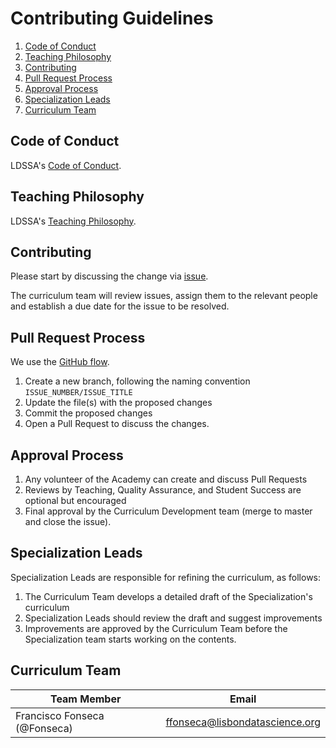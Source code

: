 Contributing Guidelines
=================

1. [Code of Conduct](#code-of-conduct)
2. [Teaching Philosophy](#teaching-philosophy)
3. [Contributing](#contributing)
4. [Pull Request Process](#pull-request-process)
5. [Approval Process](#approval-process)
6. [Specialization Leads](#specialization-leads)
7. [Curriculum Team](#curriculum-development-team)

## Code of Conduct

LDSSA's [Code of Conduct](https://ldssa.github.io/wiki/About%20us/Code-of-Conduct/).

## Teaching Philosophy

LDSSA's [Teaching Philosophy](https://ldssa.github.io/wiki/About%20us/Teaching-Philosophy/).

## Contributing

Please start by discussing the change via [issue](https://github.com/LDSSA/curriculum-development/issues).

The curriculum team will review issues, assign them to the relevant people and establish a due date for the issue to be resolved.

## Pull Request Process

We use the [GitHub flow](https://guides.github.com/introduction/flow/).

1. Create a new branch, following the naming convention `ISSUE_NUMBER/ISSUE_TITLE`
2. Update the file(s) with the proposed changes
3. Commit the proposed changes
4. Open a Pull Request to discuss the changes.

## Approval Process

1. Any volunteer of the Academy can create and discuss Pull Requests
2. Reviews by Teaching, Quality Assurance, and Student Success are optional but encouraged
3. Final approval by the Curriculum Development team (merge to master and close the issue).

## Specialization Leads

Specialization Leads are responsible for refining the curriculum, as follows:

1. The Curriculum Team develops a detailed draft of the Specialization's curriculum
2. Specialization Leads should review the draft and suggest improvements
3. Improvements are approved by the Curriculum Team before the Specialization team starts working on the contents.

## Curriculum Team

| Team Member            | Email                       |
|------------------------|-----------------------------|
| Francisco Fonseca (@Fonseca) | ffonseca@lisbondatascience.org |
